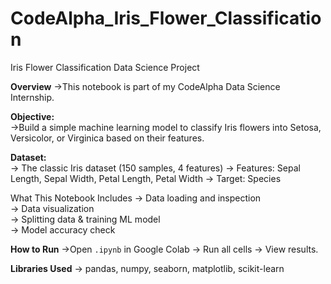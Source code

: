 # CodeAlpha_Iris_Flower_Classification
Iris Flower Classification Data Science Project

**Overview**
  ->This notebook is part of my CodeAlpha Data Science Internship.

**Objective:**  
  ->Build a simple machine learning model to classify Iris flowers into Setosa, Versicolor, or Virginica based on their features.

**Dataset:**  
  -> The classic Iris dataset (150 samples, 4 features)
  -> Features: Sepal Length, Sepal Width, Petal Length, Petal Width
  -> Target: Species

What This Notebook Includes
  -> Data loading and inspection  
  -> Data visualization  
  -> Splitting data & training ML model  
  -> Model accuracy check

**How to Run**
  ->Open `.ipynb` in Google Colab → Run all cells → View results.

**Libraries Used**
  -> pandas, numpy, seaborn, matplotlib, scikit-learn
